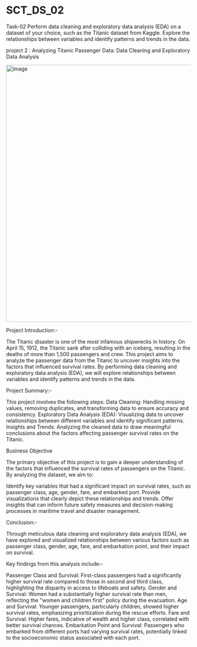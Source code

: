 # SCT_DS_02

Task-02
Perform data cleaning and exploratory data analysis (EDA) on a dataset of your choice, such as the Titanic dataset from Kaggle. Explore the relationships between variables and identify patterns and trends in the data.

project 2 : Analyzing Titanic Passenger Data: Data Cleaning and Exploratory Data Analysis

<img width="700" alt="image" src="https://github.com/user-attachments/assets/7cb5e189-75f2-40ef-8db6-005cc9eeb8eb" />

Project Introduction:-

The Titanic disaster is one of the most infamous shipwrecks in history. On April 15, 1912, the Titanic sank after colliding with an iceberg, resulting in the deaths of more than 1,500 passengers and crew. This project aims to analyze the passenger data from the Titanic to uncover insights into the factors that influenced survival rates. By performing data cleaning and exploratory data analysis (EDA), we will explore relationships between variables and identify patterns and trends in the data.

Project Summary:-

This project involves the following steps:
Data Cleaning: Handling missing values, removing duplicates, and transforming data to ensure accuracy and consistency.
Exploratory Data Analysis (EDA): Visualizing data to uncover relationships between different variables and identify significant patterns.
Insights and Trends: Analyzing the cleaned data to draw meaningful conclusions about the factors affecting passenger survival rates on the Titanic.

Business Objective

The primary objective of this project is to gain a deeper understanding of the factors that influenced the survival rates of passengers on the Titanic. By analyzing the dataset, we aim to:

Identify key variables that had a significant impact on survival rates, such as passenger class, age, gender, fare, and embarked port.
Provide visualizations that clearly depict these relationships and trends.
Offer insights that can inform future safety measures and decision-making processes in maritime travel and disaster management.

Conclusion:-

Through meticulous data cleaning and exploratory data analysis (EDA), we have explored and visualized relationships between various factors such as passenger class, gender, age, fare, and embarkation point, and their impact on survival.

Key findings from this analysis include:-

Passenger Class and Survival: First-class passengers had a significantly higher survival rate compared to those in second and third class, highlighting the disparity in access to lifeboats and safety.
Gender and Survival: Women had a substantially higher survival rate than men, reflecting the "women and children first" policy during the evacuation.
Age and Survival: Younger passengers, particularly children, showed higher survival rates, emphasizing prioritization during the rescue efforts.
Fare and Survival: Higher fares, indicative of wealth and higher class, correlated with better survival chances.
Embarkation Point and Survival: Passengers who embarked from different ports had varying survival rates, potentially linked to the socioeconomic status associated with each port.


